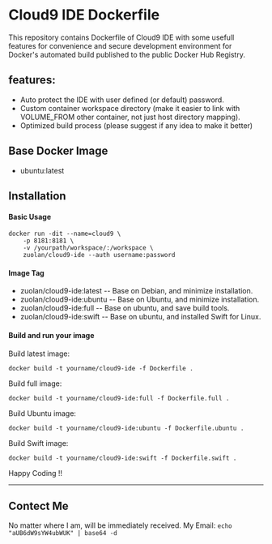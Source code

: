 Cloud9 IDE Dockerfile
================

This repository contains Dockerfile of Cloud9 IDE with some usefull features for convenience and secure development environment for Docker's automated build published to the public Docker Hub Registry.

## features:
- Auto protect the IDE with user defined (or default) password.
- Custom container workspace directory (make it easier to link with VOLUME_FROM other container, not just host directory mapping).
- Optimized build process (please suggest if any idea to make it better)

## Base Docker Image

* ubuntu:latest

## Installation

#### Basic Usage

```
docker run -dit --name=cloud9 \
    -p 8181:8181 \
    -v /yourpath/workspace/:/workspace \
    zuolan/cloud9-ide --auth username:password
```

#### Image Tag

* zuolan/cloud9-ide:latest -- Base on Debian, and minimize installation.
* zuolan/cloud9-ide:ubuntu -- Base on Ubuntu, and minimize installation.
* zuolan/cloud9-ide:full   -- Base on ubuntu, and save build tools.
* zuolan/cloud9-ide:swift  -- Base on ubuntu, and installed Swift for Linux.

#### Build and run your image

Build latest image:
```
docker build -t yourname/cloud9-ide -f Dockerfile .
```

Build full image:
```
docker build -t yourname/cloud9-ide:full -f Dockerfile.full .
```

Build Ubuntu image:
```
docker build -t yourname/cloud9-ide:ubuntu -f Dockerfile.ubuntu .
```

Build Swift image:
```
docker build -t yourname/cloud9-ide:swift -f Dockerfile.swift .
```

Happy Coding !!

----

## Contect Me
No matter where I am, will be immediately received.
My Email: `echo "aUB6dW9sYW4ubWUK" | base64 -d`